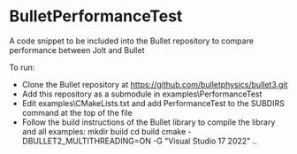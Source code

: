 # BulletPerformanceTest

A code snippet to be included into the Bullet repository to compare performance between Jolt and Bullet

To run:

- Clone the Bullet repository at https://github.com/bulletphysics/bullet3.git
- Add this repository as a submodule in examples\PerformanceTest
- Edit examples\CMakeLists.txt and add PerformanceTest to the SUBDIRS command at the top of the file
- Follow the build instructions of the Bullet library to compile the library and all examples:
	mkdir build
	cd build
	cmake -DBULLET2_MULTITHREADING=ON -G "Visual Studio 17 2022" ..